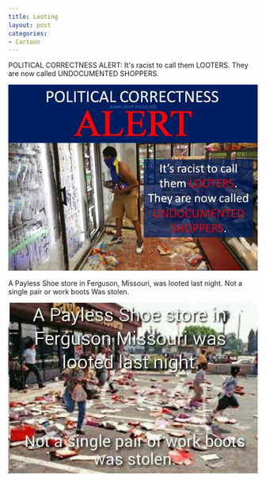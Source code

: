 ```yaml
---
title: Looting
layout: post
categories:
- Cartoon
---
```


POLITICAL CORRECTNESS ALERT: It's racist to call them LOOTERS. They are now called UNDOCUMENTED SHOPPERS.

![Looting](/assets/img/2014/09/pc-looting.jpg)

A Payless Shoe store in Ferguson, Missouri, was looted last night. Not a single pair or work boots Was stolen.

![Looters](/assets/img/2014/09/looters.jpg)
